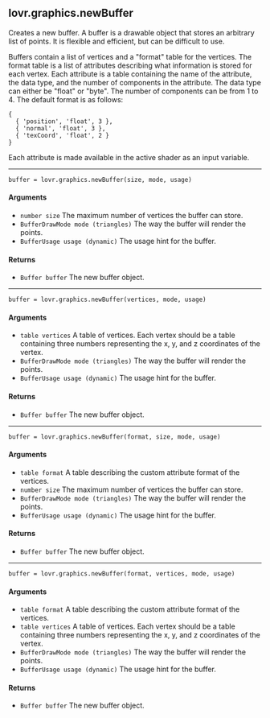 <!--
category: reference
-->

lovr.graphics.newBuffer
---

Creates a new buffer.  A buffer is a drawable object that stores an arbitrary list of points.  It
is flexible and efficient, but can be difficult to use.

Buffers contain a list of vertices and a "format" table for the vertices.  The format table is a
list of attributes describing what information is stored for each vertex.  Each attribute is a table
containing the name of the attribute, the data type, and the number of components in the attribute.
The data type can either be "float" or "byte".  The number of components can be from 1 to 4.  The
default format is as follows:

    {
      { 'position', 'float', 3 },
      { 'normal', 'float', 3 },
      { 'texCoord', 'float', 2 }
    }

Each attribute is made available in the active shader as an input variable.

---

    buffer = lovr.graphics.newBuffer(size, mode, usage)

#### Arguments

- `number size` The maximum number of vertices the buffer can store.
- `BufferDrawMode mode (triangles)` The way the buffer will render the points.
- `BufferUsage usage (dynamic)` The usage hint for the buffer.

#### Returns

- `Buffer buffer` The new buffer object.

---

    buffer = lovr.graphics.newBuffer(vertices, mode, usage)

#### Arguments

- `table vertices` A table of vertices.  Each vertex should be a table containing three numbers
  representing the x, y, and z coordinates of the vertex.
- `BufferDrawMode mode (triangles)` The way the buffer will render the points.
- `BufferUsage usage (dynamic)` The usage hint for the buffer.

#### Returns

- `Buffer buffer` The new buffer object.

---

    buffer = lovr.graphics.newBuffer(format, size, mode, usage)

#### Arguments

- `table format` A table describing the custom attribute format of the vertices.
- `number size` The maximum number of vertices the buffer can store.
- `BufferDrawMode mode (triangles)` The way the buffer will render the points.
- `BufferUsage usage (dynamic)` The usage hint for the buffer.

#### Returns

- `Buffer buffer` The new buffer object.

---

    buffer = lovr.graphics.newBuffer(format, vertices, mode, usage)

#### Arguments

- `table format` A table describing the custom attribute format of the vertices.
- `table vertices` A table of vertices.  Each vertex should be a table containing three numbers
  representing the x, y, and z coordinates of the vertex.
- `BufferDrawMode mode (triangles)` The way the buffer will render the points.
- `BufferUsage usage (dynamic)` The usage hint for the buffer.

#### Returns

- `Buffer buffer` The new buffer object.
